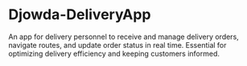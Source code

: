 # Djowda-DeliveryApp
An app for delivery personnel to receive and manage delivery orders, navigate routes, and update order status in real time. Essential for optimizing delivery efficiency and keeping customers informed.
